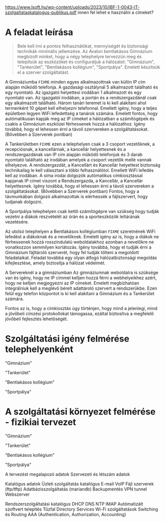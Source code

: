 https://www.lsoft.hu/wp-content/uploads/2023/10/IBF-1-0043-IT-szolgaltataskatalogus-publikus.pdf
innen fel lehet e használni a címeket?


# A feladat leírása

>Bele kell írni a pontos felhasználókat, mennyiségét és biztonsági technikák minimális jellemzése. 
Az Avalon bentlakásos Gimnázium megbízott minket, hogy a  négy telephelyre tervezzün meg és telepítsük az eszközöket és configuráljuk a hálózatot: "Gimnázium", "Tankerület", "Bentlakásos kollégium", "Sportpálya". Emelett készítsük el a szerver szolgáltatást.

A Gimnáziumba ``FIXME`` minden egyes alkalmazottnak van külön IP cím alapján működő telefonja. A gazdasági osztálynál 5 alkalmazott található és egy nyomtató. Az igazgató helyettesi irodában 1 alkalmazott és egy nyomtató van.  Az igazgatói irodában, a portán és a rendszergazdánál csak egy alkalmazott található. Három tanári teremet is ki kell alakítani ahol termenként 10 gépet kell elhelyezni telefonnal. Emellett igény, hogy a teljes épületben legyen WiFi lefedettség a tanárok számára. Emelett fontos, hogy autómatikusan kapják meg az IP címeket a hálózatban a számítógépek és csakis a Gimnázium eszközei férhessenek hozzá a hálózathoz. Igény továbbá, hogy el lehessen érni a távoli szervereken a szolgáltatásokat. (Bővebben a Szerverek pontban)

A Tankerületben ``FIXME`` ezen a telephelyen csak a 3 csoport vezetőknek, a recepciósnak, a kancellárnak, a kancellár helyettesnek és a rendszergazdának van IP cím alapján működő telefonjuk és 3 darab nyomtató található az irodában amelyek a csoport vezetők mellé vannak elhelyezve. A rendszergazdát, a Kancellárt és Kancellár helyettest biztonság technikailag le kell választani a többi felhasználótol. Emellett WiFi lefedés kell az irodában. A sima irodai dolgozók autómatikus címkiosztással kapjanak IP címet viszont a Rendszergazda, a Kancellár, a Kancellár helyettesnek. Igény továbbá, hogy el lehessen érni a távoli szervereken a szolgáltatásokat. (Bővebben a Szerverek pontban) Fontos, hogy a távmunkában dolgozó alkalmazottak is elérhessék a fájlszervert, hogy tudjanak dolgozni.

A Sportpálya telephelyen csak kettő számítógépre van szükség hogy tudják vezetni a diákok részvételét az órán és a sporteszközök leltárának vezetésére.

Az utolsó telephelyen a Bentlakásos kollégiumban ``FIXME`` szeretnének WiFi lefedést a diákoknak és a nevelőknek. Emelett igény az is, hogy a diákok ne férhessenek hozzá rosszindulatú weboldalakhoz azonban a nevelőkre ne vonatkozzon semmilyen korlátozás. Igény továbbá, hogy el tudják érni a Gimnázium fájltároló szerverét, hogy fel tudják tölteni a megoldott feladataikat. Feladat továbbá egy olyan átfogó hálózatbiztonsági megoldás kifejlesztése, amely biztosítja a hálózat védelmét. 



A Servereknél a a gimnáziumban
Az gimnáziumnak weboldalra is szüksége van és igény, hogy ne IP címmel kelljen hozzá férni a webhelyeikhez azért, hogy ne kelljen megjegyezni az IP címeket. Emelett megbízhatóan integrálniuk kell a meglévő bérelt adattároló szervert a rendszerükbe. Ezen felül egy telefon központot is ki kell alakítani a Gimnázium  és a Tankerület számára.

Fontos az is, hogy a címkiosztás úgy történjen, hogy mind a jelenlegi, mind a jövőbeli címzési protokollokat támogassa, ezáltal biztosítva a megfelelő jövőbeli fejlesztés lehetőségét.




# Szolgáltatási igény felmérése telephelyenként 

"Gimnázium"


"Tankerület"


"Bentlakásos kollégium"


"Sportpálya"


  
# A szolgáltatási környezet felmérése - fizikiai tervezet

"Gimnázium"


"Tankerület"


"Bentlakásos kollégium"


"Sportpálya"




A tervezést megalapozó adatok
    Szervezeti és létszám adatok



Katalógus adatok 
Üzleti szolgáltatás katalógus
    E-mail
    VoIP
    Fájl szerverek (ftp/tftp)
    Adatbázisszolgáltatás (mariandb)
    Backupmentés
    VPN tunnel
    Webszerver


Rendszerszolgáltatási katalógus
    DHCP
    DNS
    NTP
    IMAP
    Autómatizált szoftvert telepítés
    Tűzfal
    Directory Services
    Wi-Fi szolgáltatások
    Switching és Routing
    AAA (Authentication, Authorization, Accounting)



